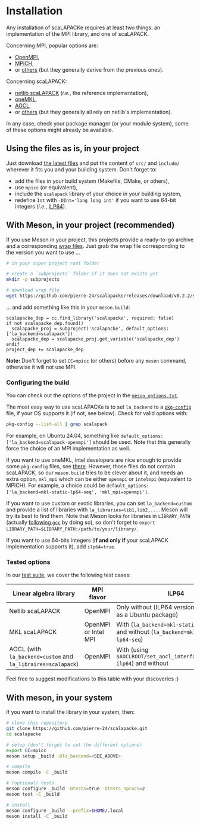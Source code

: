 # Installation

Any installation of scaLAPACKe requires at least two things: an implementation of the MPI library, and one of scaLAPACK.

Concerning MPI, popular options are:

+ [OpenMPI](https://www.open-mpi.org/),
+ [MPICH](https://www.mpich.org/),
+ or [others](https://en.wikipedia.org/wiki/Message_Passing_Interface#Official_implementations) (but they generally derive from the previous ones).

Concerning scaLAPACK:

+ [netlib scaLAPACK](https://www.netlib.org/scalapack/) (*i.e.*, the reference implementation), 
+ [oneMKL](https://www.intel.com/content/www/us/en/developer/tools/oneapi/onemkl.html), 
+ [AOCL](https://www.amd.com/en/developer/aocl/dense.html), 
+ or [others](https://en.wikipedia.org/wiki/LAPACK#Implementations) (but they generally all rely on netlib's implementation).

In any case, check your package manager (or your module system), some of these options might already be available.

## Using the files as is, in your project

Just download [the latest files](https://github.com/pierre-24/scalapacke/releases/download/v0.2.2/scalapacke_v0.2.2.tar.gz) and put the content of `src/` and `include/` wherever it fits you and your building system.
Don't forget to:

+ add the files in your build system (Makefile, CMake, or others),
+ use `mpicc` (or equivalent),
+ include the `scalapack` library of your choice in your building system,
+ redefine `Int` with `-DInt='long long int'` if you want to use 64-bit integers (*i.e.*, [ILP64](https://en.wikipedia.org/wiki/64-bit_computing#64-bit_data_models)).

## With Meson, in your project (recommended)

If you use Meson in your project, this projects provide a ready-to-go archive and a corresponding [wrap files](https://mesonbuild.com/Wrap-dependency-system-manual.html).
Just grab the wrap file corresponding to the version you want to use ...

```bash
# in your super project root folder

# create a `subprojects` folder if it does not exists yet
mkdir -p subprojects

# download wrap file
wget https://github.com/pierre-24/scalapacke/releases/download/v0.2.2/scalapacke_v0.2.2.wrap -O subprojects/scalapacke.wrap
```

... and add something like this in your `meson.build`:

```Meson
scalapacke_dep = cc.find_library('scalapacke', required: false)
if not scalapacke_dep.found()
  scalapacke_proj = subproject('scalapacke', default_options: ['la_backend=scalapack'])
  scalapacke_dep = scalapacke_proj.get_variable('scalapacke_dep')
endif
project_dep += scalapacke_dep
```

**Note:** Don't forget to set `CC=mpicc` (or others) before any `meson` command, otherwise it will not use MPI.

### Configuring the build

You can check out the options of the project in the [`meson_options.txt`](../meson_options.txt).

The most easy way to use scaLAPACKe is to set `la_backend` to a [`pkg-config`](https://en.wikipedia.org/wiki/Pkg-config) file, if your OS supports it (if not, see below).
Check for valid options with:

```bash
pkg-config --list-all | grep scalapack
```

For example, on Ubuntu 24.04, something like `default_options: ['la_backend=scalapack-openmpi']` should be used.
Note that this generally force the choice of an MPI implementation as well.

If you want to use oneMKL, intel developers are nice enough to provide some `pkg-config` files, see [there](https://www.intel.com/content/www/us/en/developer/articles/technical/intel-math-kernel-library-intel-mkl-and-pkg-config-tool.html).
However, those files do not contain scaLAPACK, so our `meson.build` tries to be clever about it, and needs an extra option, `mkl_mpi` which can be either `openmpi` or `intelmpi` (equivalent to MPICH).
For example, a choice could be `default_options: ['la_backend=mkl-static-lp64-seq', 'mkl_mpi=openmpi']`.

If you want to use custom or exotic libraries, you can set `la_backend=custom` and provide a list of libraries with `la_libraries=lib1,lib2,...`.
Meson will try its best to find them.
Note that Meson looks for libraries in `LIBRARY_PATH` (actually [following `gcc`](https://stackoverflow.com/questions/4250624/ld-library-path-vs-library-path) by doing so), so don't forget to `export LIBRARY_PATH=$LIBRARY_PATH:/path/to/your/library/`.

If you want to use 64-bits integers (**if and only if** your scaLAPACK implementation supports it), add `ilp64=true`.

### Tested options

In our [test suite](https://github.com/pierre-24/scalapacke/blob/dev/.github/workflows/test_lib.yml), we cover the following test cases:

| Linear algebra library                                       | MPI flavor           | ILP64                                                                                   |
|--------------------------------------------------------------|----------------------|-----------------------------------------------------------------------------------------|
| Netlib scaLAPACK                                             | OpenMPI              | Only without (ILP64 version not available as a Ubuntu package)                          |
| MKL scaLAPACK                                                | OpenMPI or Intel MPI | With (`la_backend=mkl-static-ilp64-seq`) and without (`la_backend=mkl-static-lp64-seq`) |
| AOCL (with `la_backend=custom` and `la_libraires=scalapack`) | OpenMPI              | With (using `$AOCLROOT/set_aocl_interface_symlink.sh ilp64`) and without                |


Feel free to suggest modifications to this table with your discoveries :)

## With meson, in your system

If you want to install the library in your system, then:

```bash
# clone this repository
git clone https://github.com/pierre-24/scalapacke.git
cd scalapacke

# setup (don't forget to set the different options)
export CC=mpicc
meson setup _build -Dla_backend=<SEE_ABOVE>

# compile
meson compile -C _build

# (optional) tests
meson configure _build -Dtests=true -Dtests_nprocs=2
meson test -C _build

# install
meson configure _build --prefix=$HOME/.local
meson install -C _build
```